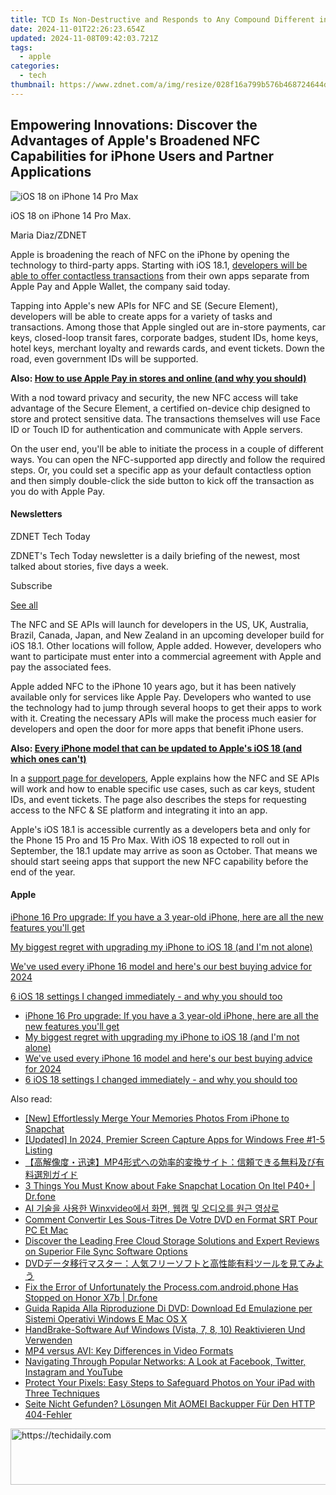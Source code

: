 ```yaml
---
title: TCD Is Non-Destructive and Responds to Any Compound Different in Thermal Conductivity From the Carrier Gas but Has Lower Sensitivity than Other Detectors.
date: 2024-11-01T22:26:23.654Z
updated: 2024-11-08T09:42:03.721Z
tags:
  - apple
categories:
  - tech
thumbnail: https://www.zdnet.com/a/img/resize/028f16a799b576b468724644dacee36921b1edc5/2024/09/10/0f784f0e-a488-455f-a023-b5944c0354ef/iphone-16-pro-titanium-in-hand.jpg?width=636&height=358&fit=crop&auto=webp
---
```


## Empowering Innovations: Discover the Advantages of Apple's Broadened NFC Capabilities for iPhone Users and Partner Applications

![iOS 18 on iPhone 14 Pro Max](https://www.zdnet.com/a/img/resize/fc53db38f38d082b527ee96e937caa3e414c1ff0/2024/07/29/96691891-c2e9-417e-916a-a64a0664b693/ios18.jpg?auto=webp&width=1280)

iOS 18 on iPhone 14 Pro Max.

Maria Diaz/ZDNET

Apple is broadening the reach of NFC on the iPhone by opening the technology to third-party apps. Starting with iOS 18.1, [developers will be able to offer contactless transactions](https://www.apple.com/newsroom/2024/08/developers-can-soon-offer-in-app-nfc-transactions-using-the-secure-element/?1723649422) from their own apps separate from Apple Pay and Apple Wallet, the company said today.

Tapping into Apple's new APIs for NFC and SE (Secure Element), developers will be able to create apps for a variety of tasks and transactions. Among those that Apple singled out are in-store payments, car keys, closed-loop transit fares, corporate badges, student IDs, home keys, hotel keys, merchant loyalty and rewards cards, and event tickets. Down the road, even government IDs will be supported.

**Also: [How to use Apple Pay in stores and online (and why you should)](https://www.zdnet.com/article/how-to-use-apple-pay-in-stores-and-online-and-why-you-should/)**

With a nod toward privacy and security, the new NFC access will take advantage of the Secure Element, a certified on-device chip designed to store and protect sensitive data. The transactions themselves will use Face ID or Touch ID for authentication and communicate with Apple servers.

On the user end, you'll be able to initiate the process in a couple of different ways. You can open the NFC-supported app directly and follow the required steps. Or, you could set a specific app as your default contactless option and then simply double-click the side button to kick off the transaction as you do with Apple Pay.

#### Newsletters

ZDNET Tech Today

ZDNET's Tech Today newsletter is a daily briefing of the newest, most talked about stories, five days a week.

 Subscribe

[See all](https://www.zdnet.com/newsletters/)

The NFC and SE APIs will launch for developers in the US, UK, Australia, Brazil, Canada, Japan, and New Zealand in an upcoming developer build for iOS 18.1\. Other locations will follow, Apple added. However, developers who want to participate must enter into a commercial agreement with Apple and pay the associated fees.

Apple added NFC to the iPhone 10 years ago, but it has been natively available only for services like Apple Pay. Developers who wanted to use the technology had to jump through several hoops to get their apps to work with it. Creating the necessary APIs will make the process much easier for developers and open the door for more apps that benefit iPhone users.

**Also: [Every iPhone model that can be updated to Apple's iOS 18 (and which ones can't)](https://www.zdnet.com/article/every-iphone-model-that-can-be-updated-to-apples-new-ios-18-public-beta-and-which-ones-cant/)**

In a [support page for developers](https://developer.apple.com/support/nfc-se-platform/), Apple explains how the NFC and SE APIs will work and how to enable specific use cases, such as car keys, student IDs, and event tickets. The page also describes the steps for requesting access to the NFC & SE platform and integrating it into an app.

Apple's iOS 18.1 is accessible currently as a developers beta and only for the Phone 15 Pro and 15 Pro Max. With iOS 18 expected to roll out in September, the 18.1 update may arrive as soon as October. That means we should start seeing apps that support the new NFC capability before the end of the year.

#### Apple

[iPhone 16 Pro upgrade: If you have a 3 year-old iPhone, here are all the new features you'll get](https://www.zdnet.com/article/iphone-16-pro-and-pro-max-hands-on/ "iPhone 16 Pro upgrade: If you have a 3 year-old iPhone, here are all the new features you'll get")

[My biggest regret with upgrading my iPhone to iOS 18 (and I'm not alone)](https://www.zdnet.com/article/my-biggest-regret-with-upgrading-my-iphone-to-ios-18-and-im-not-alone/ "My biggest regret with upgrading my iPhone to iOS 18 (and I'm not alone)")

[We've used every iPhone 16 model and here's our best buying advice for 2024](https://www.zdnet.com/article/iphone-16-pro-max-buying-advice-2024/ "We've used every iPhone 16 model and here's our best buying advice for 2024")

[6 iOS 18 settings I changed immediately - and why you should too](https://www.zdnet.com/article/6-ios-18-settings-i-changed-immediately-and-why-you-should-too/ "6 iOS 18 settings I changed immediately - and why you should too")

* [iPhone 16 Pro upgrade: If you have a 3 year-old iPhone, here are all the new features you'll get](https://www.zdnet.com/article/iphone-16-pro-and-pro-max-hands-on/ "iPhone 16 Pro upgrade: If you have a 3 year-old iPhone, here are all the new features you'll get")
* [My biggest regret with upgrading my iPhone to iOS 18 (and I'm not alone)](https://www.zdnet.com/article/my-biggest-regret-with-upgrading-my-iphone-to-ios-18-and-im-not-alone/ "My biggest regret with upgrading my iPhone to iOS 18 (and I'm not alone)")
* [We've used every iPhone 16 model and here's our best buying advice for 2024](https://www.zdnet.com/article/iphone-16-pro-max-buying-advice-2024/ "We've used every iPhone 16 model and here's our best buying advice for 2024")
* [6 iOS 18 settings I changed immediately - and why you should too](https://www.zdnet.com/article/6-ios-18-settings-i-changed-immediately-and-why-you-should-too/ "6 iOS 18 settings I changed immediately - and why you should too")

<ins class="adsbygoogle"
     style="display:block"
     data-ad-format="autorelaxed"
     data-ad-client="ca-pub-7571918770474297"
     data-ad-slot="1223367746"></ins>

<ins class="adsbygoogle"
     style="display:block"
     data-ad-client="ca-pub-7571918770474297"
     data-ad-slot="8358498916"
     data-ad-format="auto"
     data-full-width-responsive="true"></ins>

<span class="atpl-alsoreadstyle">Also read:</span>
<div><ul>
<li><a href="https://snapchat-videos.techidaily.com/new-effortlessly-merge-your-memories-photos-from-iphone-to-snapchat/"><u>[New] Effortlessly Merge Your Memories Photos From iPhone to Snapchat</u></a></li>
<li><a href="https://fox-helps.techidaily.com/updated-in-2024-premier-screen-capture-apps-for-windows-free-1-5-listing/"><u>[Updated] In 2024, Premier Screen Capture Apps for Windows Free #1-5 Listing</u></a></li>
<li><a href="https://techtrends.techidaily.com/1725290609837-mp4/"><u>【高解像度・迅速】MP4形式への効率的変換サイト：信頼できる無料及び有料選別ガイド</u></a></li>
<li><a href="https://location-social.techidaily.com/3-things-you-must-know-about-fake-snapchat-location-on-itel-p40plus-drfone-by-drfone-virtual-android/"><u>3 Things You Must Know about Fake Snapchat Location On Itel P40+ | Dr.fone</u></a></li>
<li><a href="https://techtrends.techidaily.com/1725286183127-ai-winxvideo/"><u>AI 기술을 사용한 Winxvideo에서 화면, 웹캠 및 오디오를 원근 영상로</u></a></li>
<li><a href="https://techtrends.techidaily.com/comment-convertir-les-sous-titres-de-votre-dvd-en-format-srt-pour-pc-et-mac/"><u>Comment Convertir Les Sous-Titres De Votre DVD en Format SRT Pour PC Et Mac</u></a></li>
<li><a href="https://win-awesome.techidaily.com/discover-the-leading-free-cloud-storage-solutions-and-expert-reviews-on-superior-file-sync-software-options/"><u>Discover the Leading Free Cloud Storage Solutions and Expert Reviews on Superior File Sync Software Options</u></a></li>
<li><a href="https://techtrends.techidaily.com/1725290045285-dvd/"><u>DVDデータ移行マスター：人気フリーソフトと高性能有料ツールを見てみよう</u></a></li>
<li><a href="https://howto.techidaily.com/fix-the-error-of-unfortunately-the-processcomandroidphone-has-stopped-on-honor-x7b-drfone-by-drfone-fix-android-problems-fix-android-problems/"><u>Fix the Error of Unfortunately the Process.com.android.phone Has Stopped on Honor X7b | Dr.fone</u></a></li>
<li><a href="https://techtrends.techidaily.com/guida-rapida-alla-riproduzione-di-dvd-download-ed-emulazione-per-sistemi-operativi-windows-e-mac-os-x/"><u>Guida Rapida Alla Riproduzione Di DVD: Download Ed Emulazione per Sistemi Operativi Windows E Mac OS X</u></a></li>
<li><a href="https://techtrends.techidaily.com/handbrake-software-auf-windows-vista-7-8-10-reaktivieren-und-verwenden/"><u>HandBrake-Software Auf Windows (Vista, 7, 8, 10) Reaktivieren Und Verwenden</u></a></li>
<li><a href="https://techtrends.techidaily.com/mp4-versus-avi-key-differences-in-video-formats/"><u>MP4 versus AVI: Key Differences in Video Formats</u></a></li>
<li><a href="https://win-forum.techidaily.com/navigating-through-popular-networks-a-look-at-facebook-twitter-instagram-and-youtube/"><u>Navigating Through Popular Networks: A Look at Facebook, Twitter, Instagram and YouTube</u></a></li>
<li><a href="https://some-knowledge.techidaily.com/protect-your-pixels-easy-steps-to-safeguard-photos-on-your-ipad-with-three-techniques/"><u>Protect Your Pixels: Easy Steps to Safeguard Photos on Your iPad with Three Techniques</u></a></li>
<li><a href="https://fox-useful.techidaily.com/seite-nicht-gefunden-losungen-mit-aomei-backupper-fur-den-http-404-fehler/"><u>Seite Nicht Gefunden? Lösungen Mit AOMEI Backupper Für Den HTTP 404-Fehler</u></a></li>
</ul></div>

<!-- affiliate ads begin -->
<a href="https://appsumo.8odi.net/c/5597632/2100537/7443" target="_top" id="2100537">
  <img src="//a.impactradius-go.com/display-ad/7443-2100537" border="0" alt="https://techidaily.com" width="728" height="90"/>
</a>
<img height="0" width="0" src="https://appsumo.8odi.net/i/5597632/2100537/7443" style="position:absolute;visibility:hidden;" border="0" />
<!-- affiliate ads end -->

